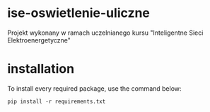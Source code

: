 # ise-oswietlenie-uliczne
Projekt wykonany w ramach uczelnianego kursu "Inteligentne Sieci Elektroenergetyczne"

# installation
To install every required package, use the command below:
```
pip install -r requirements.txt
```
